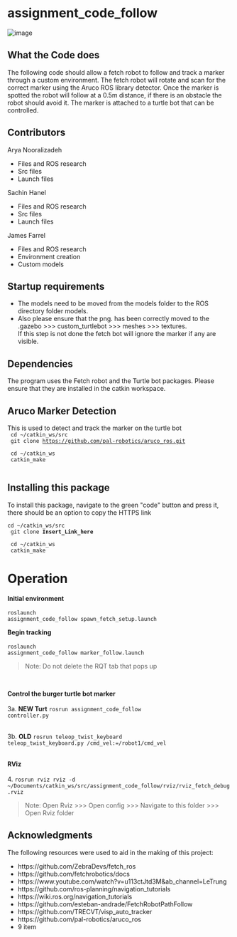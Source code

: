 # assignment_code_follow
![image](https://github.com/sachinhanelUTS/assignment_code_follow/assets/64720029/b5736388-f124-4397-8116-23efcda29aa4)

## What the Code does
The following code should allow a fetch robot to follow and track a marker through a custom environment. The fetch robot will rotate and scan for the correct marker using the Aruco ROS library detector.
Once the marker is spotted the robot will follow at a 0.5m distance, if there is an obstacle the robot should avoid it. The marker is attached to a turtle bot that can be controlled. </br>

## Contributors
Arya Nooralizadeh </br>
- Files and ROS research </br>
- Src files </br>
- Launch files </br>

Sachin Hanel </br>
- Files and ROS research </br>
- Src files </br>
- Launch files </br>

James Farrel </br>
- Files and ROS research </br>
- Environment creation </br>
- Custom models </br>

## Startup requirements
- The models need to be moved from the models folder to the ROS directory folder models. </br>
- Also please ensure that the png. has been correctly moved to the .gazebo >>> custom_turtlebot >>> meshes >>> textures. </br>
If this step is not done the fetch bot will ignore the marker if any are visible. </br>

## Dependencies
The program uses the Fetch robot and the Turtle bot packages. Please ensure that they are installed in the catkin workspace. 

## Aruco Marker Detection
This is used to detect and track the marker on the turtle bot </br>
<code>
cd ~/catkin_ws/src </br>
git clone https://github.com/pal-robotics/aruco_ros.git </br>
cd ~/catkin_ws </br>
catkin_make </br>
</code>

## Installing this package
To install this package, navigate to the green "code" button and press it, there should be an option to copy the HTTPS link </br>
<code>
cd ~/catkin_ws/src </br>
git clone **Insert_Link_here** </br>
cd ~/catkin_ws </br>
catkin_make
</code>

# Operation
**Initial environment** </br>
</br>
<code>roslaunch assignment_code_follow spawn_fetch_setup.launch</code> </br>
   
**Begin tracking** </br>
</br>
<code>roslaunch assignment_code_follow marker_follow.launch </code></br>
>Note: Do not delete the RQT tab that pops up </br>
</br>

**Control the burger turtle bot marker** </br>
</br>
3a. **NEW Turt** <code>rosrun assignment_code_follow controller.py</code> </br></br>

3b. **OLD** <code>rosrun teleop_twist_keyboard teleop_twist_keyboard.py /cmd_vel:=/robot1/cmd_vel</code> </br>
</br>

**RViz** </br>
</br>
4. <code>rosrun rviz rviz -d ~/Documents/catkin_ws/src/assignment_code_follow/rviz/rviz_fetch_debug.rviz
</code> 
>Note: Open Rviz >>> Open config >>> Navigate to this folder >>> Open Rviz folder</br>

## **Acknowledgments**
The following resources were used to aid in the making of this project: </br>
<ul>
  <li>https://github.com/ZebraDevs/fetch_ros</li>
  <li>https://github.com/fetchrobotics/docs</li>
  <li>https://www.youtube.com/watch?v=u113ctJtd3M&ab_channel=LeTrung</li>
  <li>https://github.com/ros-planning/navigation_tutorials</li>
	<li>https://wiki.ros.org/navigation_tutorials</li>
	<li>https://github.com/esteban-andrade/FetchRobotPathFollow</li>
	<li>https://github.com/TRECVT/visp_auto_tracker</li>
	<li>https://github.com/pal-robotics/aruco_ros</li>
	<li>9 item</li>
</ul>

